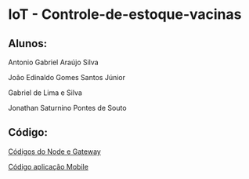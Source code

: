 # IoT - Controle-de-estoque-vacinas


## Alunos:

Antonio Gabriel Araújo Silva

João Edinaldo Gomes Santos Júnior

Gabriel de Lima e Silva

Jonathan Saturnino Pontes de Souto

## Código:

[Códigos do Node e Gateway](https://github.com/gabrielar4ujo/vacina-monitoramento)

[Código aplicação Mobile](https://github.com/lmz2k/IoT-Controle-de-estoque-vacinas/tree/main/aplicativo_controle_vacina)